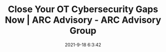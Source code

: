 ---
"title": "Close Your OT Cybersecurity Gaps Now | ARC Advisory - ARC Advisory Group"
"date": "2021-9-18 6:3:42"
"feed_name": "GOOGLENEWSINDUSTRIAL"
"feed_website": "https://news.google.com/search?q=industrial%2Bincident&hl=en-US&gl=US&ceid=US:en"
"feed_rss": "https://news.google.com/rss/search?q=industrial%2Bincident&hl=en-US&gl=US&ceid=US:en"
"link": "https://www.arcweb.com/industry-best-practices/close-your-ot-cybersecurity-gaps-now-0"
"file": "_posts/2021-1-1-7b1515857bee782dd2a9608c5425e27320f62eac.md"
"accident": "0"
"drilling": "0"
"dead": "0"
"injured": "0"
"where": "unknown site"
---